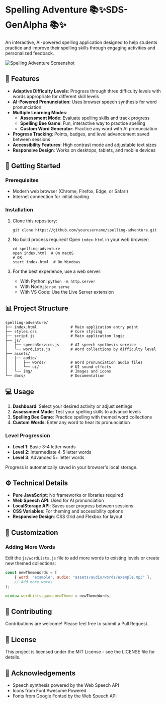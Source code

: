 # Spelling Adventure 📚✨SDS-GenAlpha 📚✨

An interactive, AI-powered spelling application designed to help students practice and improve their spelling skills through engaging activities and personalized feedback.

![Spelling Adventure Screenshot](assets/img/screenshot.png)

## 🌟 Features

- **Adaptive Difficulty Levels**: Progress through three difficulty levels with words appropriate for different skill levels
- **AI-Powered Pronunciation**: Uses browser speech synthesis for word pronunciation
- **Multiple Learning Modes**:
  - **Assessment Mode**: Evaluate spelling skills and track progress
  - **Spelling Bee Game**: Fun, interactive way to practice spelling
  - **Custom Word Generator**: Practice any word with AI pronunciation
- **Progress Tracking**: Points, badges, and level advancement saved between sessions
- **Accessibility Features**: High contrast mode and adjustable text sizes
- **Responsive Design**: Works on desktops, tablets, and mobile devices

## 🚀 Getting Started

### Prerequisites

- Modern web browser (Chrome, Firefox, Edge, or Safari)
- Internet connection for initial loading

### Installation

1. Clone this repository:
   ```
   git clone https://github.com/yourusername/spelling-adventure.git
   ```

2. No build process required! Open `index.html` in your web browser:
   ```
   cd spelling-adventure
   open index.html  # On macOS
   # OR
   start index.html  # On Windows
   ```

3. For the best experience, use a web server:
   - With Python: `python -m http.server`
   - With Node.js: `npx serve`
   - With VS Code: Use the Live Server extension

## 📊 Project Structure

```
spelling-adventure/
├── index.html               # Main application entry point
├── styles.css               # Core styling
├── script.js                # Main application logic
├── js/
│   ├── speechService.js     # AI speech synthesis service
│   └── wordLists.js         # Word collections by difficulty level
├── assets/
│   ├── audio/
│   │   ├── words/           # Word pronunciation audio files
│   │   └── ui/              # UI sound effects
│   └── img/                 # Images and icons
└── docs/                    # Documentation
```

## 💻 Usage

1. **Dashboard**: Select your desired activity or adjust settings
2. **Assessment Mode**: Test your spelling skills to advance levels
3. **Spelling Bee Game**: Practice spelling with themed word collections
4. **Custom Words**: Enter any word to hear its pronunciation

### Level Progression

- **Level 1**: Basic 3-4 letter words
- **Level 2**: Intermediate 4-5 letter words
- **Level 3**: Advanced 5+ letter words

Progress is automatically saved in your browser's local storage.

## ⚙️ Technical Details

- **Pure JavaScript**: No frameworks or libraries required
- **Web Speech API**: Used for AI pronunciation
- **LocalStorage API**: Saves user progress between sessions
- **CSS Variables**: For theming and accessibility options
- **Responsive Design**: CSS Grid and Flexbox for layout

## 🔧 Customization

### Adding More Words

Edit the `js/wordLists.js` file to add more words to existing levels or create new themed collections:

```javascript
const newThemeWords = [
    { word: "example", audio: "assets/audio/words/example.mp3" },
    // Add more words
];

window.wordLists.game.newTheme = newThemeWords;
```

## 🤝 Contributing

Contributions are welcome! Please feel free to submit a Pull Request.

## 📝 License

This project is licensed under the MIT License - see the LICENSE file for details.

## 👏 Acknowledgements

- Speech synthesis powered by the Web Speech API
- Icons from Font Awesome Powered
- Fonts from Google Fontsd by the Web Speech API
